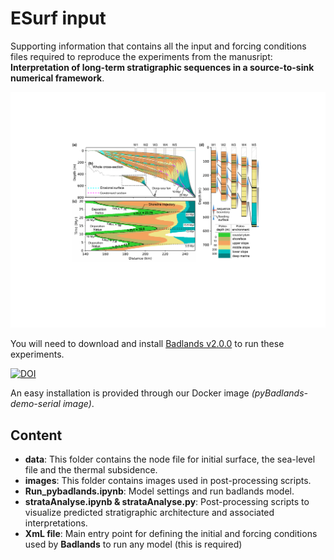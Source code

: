 # ESurf input


Supporting information that contains all the input and forcing conditions files required to reproduce the experiments from the manusript: **Interpretation of long-term stratigraphic sequences in a source-to-sink numerical framework**.

<div align="center">
    <img width=800 src="https://github.com/XuesongDing/ESurf-models/blob/master/images/Fig5.pdf" alt="Predicted stratal architecture from pyBadlands" title="Predicted stratal architecture from pyBadlands"</img>
</div>

You will need to download and install <a href='https://github.com/badlands-model/pyBadlands/releases' target="_blank">Badlands v2.0.0<a/> to run these experiments.

[![DOI](https://zenodo.org/badge/51286954.svg)](https://zenodo.org/badge/latestdoi/51286954)

An easy installation is provided through our Docker image _(pyBadlands-demo-serial image)_.

## Content

+ **data**: This folder contains the node file for initial surface, the sea-level file and the thermal subsidence. 
+ **images**: This folder contains images used in post-processing scripts.
+ **Run_pybadlands.ipynb**: Model settings and run badlands model.
+ **strataAnalyse.ipynb & strataAnalyse.py**: Post-processing scripts to visualize predicted stratigraphic architecture and associated interpretations. 
+ **XmL file**: Main entry point for defining the initial and forcing conditions used by **Badlands** to run any model (this is required)
